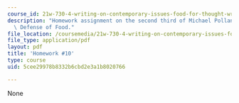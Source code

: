 ```yaml
---
course_id: 21w-730-4-writing-on-contemporary-issues-food-for-thought-writing-and-reading-about-the-cultures-of-food-fall-2008
description: "Homework assignment on the second third of Michael Pollan\u2019s In\
  \ Defense of Food."
file_location: /coursemedia/21w-730-4-writing-on-contemporary-issues-food-for-thought-writing-and-reading-about-the-cultures-of-food-fall-2008/5cee29978b8332b6cbd2e3a1b8020766_hw_10.pdf
file_type: application/pdf
layout: pdf
title: 'Homework #10'
type: course
uid: 5cee29978b8332b6cbd2e3a1b8020766

---
```

None
